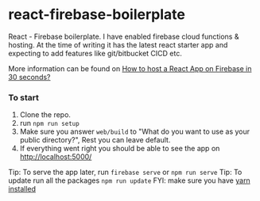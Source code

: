 # react-firebase-boilerplate

React - Firebase boilerplate. I have enabled firebase cloud functions & hosting. At the time of writing it has the latest react starter app and expecting to add features like git/bitbucket CICD etc.

More information can be found on [How to host a React App on Firebase in 30 seconds?](https://roshan.digital/host-a-react-app-on-firebase-in-30-seconds/)

### To start

1. Clone the repo.
2. run `npm run setup`
3. Make sure you answer `web/build` to "What do you want to use as your public directory?", Rest you can leave default.
4. If everything went right you should be able to see the app on [http://localhost:5000/](http://localhost:5000/)

Tip: To serve the app later, run `firebase serve` or `npm run serve`
Tip: To update run all the packages `npm run update` FYI: make sure you have [yarn installed](https://classic.yarnpkg.com/en/docs/install/#mac-stable)
